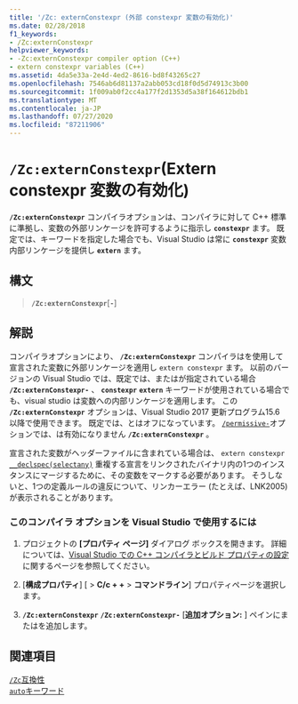 ```yaml
---
title: '/Zc: externConstexpr (外部 constexpr 変数の有効化)'
ms.date: 02/28/2018
f1_keywords:
- /Zc:externConstexpr
helpviewer_keywords:
- -Zc:externConstexpr compiler option (C++)
- extern constexpr variables (C++)
ms.assetid: 4da5e33a-2e4d-4ed2-8616-bd8f43265c27
ms.openlocfilehash: 7546ab6d81137a2abb053cd18f0d5d74913c3b00
ms.sourcegitcommit: 1f009ab0f2cc4a177f2d1353d5a38f164612bdb1
ms.translationtype: MT
ms.contentlocale: ja-JP
ms.lasthandoff: 07/27/2020
ms.locfileid: "87211906"
---
```

# <a name="zcexternconstexpr-enable-extern-constexpr-variables"></a>`/Zc:externConstexpr`(Extern constexpr 変数の有効化)

**`/Zc:externConstexpr`** コンパイラオプションは、コンパイラに対して C++ 標準に準拠し、変数の外部リンケージを許可するように指示し **`constexpr`** ます。 既定では、キーワードを指定した場合でも、Visual Studio は常に **`constexpr`** 変数内部リンケージを提供し **`extern`** ます。

## <a name="syntax"></a>構文

> **`/Zc:externConstexpr`**[**`-`**]

## <a name="remarks"></a>解説

コンパイラオプションにより、 **`/Zc:externConstexpr`** コンパイラはを使用して宣言された変数に外部リンケージを適用し `extern constexpr` ます。 以前のバージョンの Visual Studio では、既定では、またはが指定されている場合 **`/Zc:externConstexpr-`** 、 **`constexpr`** **`extern`** キーワードが使用されている場合でも、visual studio は変数への内部リンケージを適用します。 この **`/Zc:externConstexpr`** オプションは、Visual Studio 2017 更新プログラム15.6 以降で使用できます。 既定では、とはオフになっています。 [`/permissive-`](permissive-standards-conformance.md)オプションでは、は有効になりません **`/Zc:externConstexpr`** 。

宣言された変数がヘッダーファイルに含まれている場合は、 `extern constexpr` [`__declspec(selectany)`](../../cpp/selectany.md) 重複する宣言をリンクされたバイナリ内の1つのインスタンスにマージするために、その変数をマークする必要があります。 そうしないと、1つの定義ルールの違反について、リンカーエラー (たとえば、LNK2005) が表示されることがあります。

### <a name="to-set-this-compiler-option-in-visual-studio"></a>このコンパイラ オプションを Visual Studio で使用するには

1. プロジェクトの **[プロパティ ページ]** ダイアログ ボックスを開きます。 詳細については、[Visual Studio での C++ コンパイラとビルド プロパティの設定](../working-with-project-properties.md)に関するページを参照してください。

1. [**構成プロパティ**] [  >  **C/c + +**  >  **コマンドライン**] プロパティページを選択します。

1. **`/Zc:externConstexpr`** **`/Zc:externConstexpr-`** [**追加オプション:** ] ペインにまたはを追加します。

## <a name="see-also"></a>関連項目

[`/Zc`互換性](zc-conformance.md)<br/>
[`auto`キーワード](../../cpp/auto-keyword.md)
